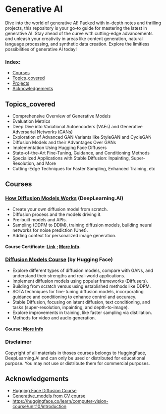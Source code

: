 # Generative AI

Dive into the world of generative AI! Packed with in-depth notes and thrilling projects, this repository is your go-to guide for mastering the latest in generative AI. Stay ahead of the curve with cutting-edge advancements and unleash your creativity in areas like content generation, natural language processing, and synthetic data creation. Explore the limitless possibilities of generative AI today!

### Index:
  - [Courses](#Courses)
  - [Topics_covered](#Topics_covered)
  - [Projects](#Projects)
  - [Acknowledgements](#Acknowledgements)

## Topics_covered
- Comprehensive Overview of Generative Models
- Evaluation Metrics
- Deep Dive into Variational Autoencoders (VAEs) and Generative Adversarial Networks (GANs)
- Exploration of Advanced GAN Variants like StyleGAN and CycleGAN
- Diffusion Models and their Advantages Over GANs
- Implementation Using Hugging Face Diffusers
- State-of-the-Art Fine-Tuning, Guidance, and Conditioning Methods
- Specialized Applications with Stable Diffusion: Inpainting, Super-Resolution, and More
- Cutting-Edge Techniques for Faster Sampling, Enhanced Training, etc

## Courses
### [How Diffusion Models Works](https://github.com/AMfeta99/Generative_AI/tree/main/DDPM_DDIM) (DeepLearning.AI)
- Create your own diffusion model from scratch.
- Diffusion process and the models driving it.
- Pre-built models and APIs.
- Sampling (DDPM to DDIM), training diffusion models, building neural networks for noise prediction (Unet).
- Adding context for personalized image generation.
#### Course Certificate: [Link](https://learn.deeplearning.ai/accomplishments/66cefb99-0382-4ebf-9379-84032f7d1249?usp=sharing) ; [More Info](https://www.deeplearning.ai/short-courses/how-diffusion-models-work/).

 ### [Diffusion Models Course](https://huggingface.co/learn/diffusion-course/unit0/1) (by Hugging Face)
 - Explore different types of diffusion models, compare with GANs, and understand their strengths and real-world applications.
 - Implement diffusion models using popular frameworks (Diffusers).
 - Building from scratch versus using established methods like DDPM.
 - SOTA techniques for fine-tuning diffusion models, incorporating guidance and conditioning to enhance control and accuracy.
 - Stable Diffusion, focusing on latent diffusion, text conditioning, and tasks (super-resolution, inpainting, and depth-to-image).
 - Explore improvements in training, like faster sampling via distillation.
 - Methods for video and audio generation.
 
 #### Course: [More Info](https://huggingface.co/learn/diffusion-course/unit0/1)

### Disclaimer
Copyright of all materials in thoses courses belongs to HuggingFace, DeepLearning.AI and can only be used or distributed for educational purpose. You may not use or distribute them for commercial purposes.

## Acknowledgements
- [Hugging Face Diffusion Course](https://huggingface.co/learn/diffusion-course/unit0/1)
- [Generative_models from CV course](https://huggingface.co/learn/computer-vision-course/unit5/generative-models/introduction/introduction)
- https://huggingface.co/learn/computer-vision-course/unit10/introduction
